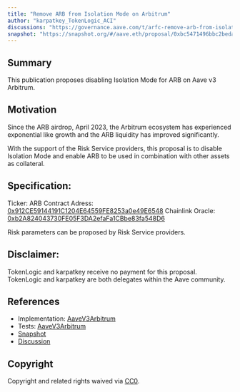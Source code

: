 ```yaml
---
title: "Remove ARB from Isolation Mode on Arbitrum"
author: "karpatkey_TokenLogic_ACI"
discussions: "https://governance.aave.com/t/arfc-remove-arb-from-isolation-mode-on-arbitrum-market/16703"
snapshot: "https://snapshot.org/#/aave.eth/proposal/0xbc5471496bbc2beda343625cee22c34fc9672785112cc5d19a25ca87c5b422c3"
---
```


## Summary

This publication proposes disabling Isolation Mode for ARB on Aave v3 Arbitrum.

## Motivation

Since the ARB airdrop, April 2023, the Arbitrum ecosystem has experienced exponential like growth and the ARB liquidity has improved significantly.

With the support of the Risk Service providers, this proposal is to disable Isolation Mode and enable ARB to be used in combination with other assets as collateral.

## Specification:

Ticker: ARB
Contract Adress: [0x912CE59144191C1204E64559FE8253a0e49E6548](https://arbiscan.io/address/0x912CE59144191C1204E64559FE8253a0e49E6548)
Chainlink Oracle: [0xb2A824043730FE05F3DA2efaFa1CBbe83fa548D6](https://arbiscan.io/address/0x912CE59144191C1204E64559FE8253a0e49E6548)

Risk parameters can be proposed by Risk Service providers.

## Disclaimer:

TokenLogic and karpatkey receive no payment for this proposal. TokenLogic and karpatkey are both delegates within the Aave community.

## References

- Implementation: [AaveV3Arbitrum](https://github.com/bgd-labs/aave-proposals-v3/blob/main/src/20240315_AaveV3Arbitrum_ARBRemoveIsolation/AaveV3Arbitrum_ARBRemoveIsolation_20240315)
- Tests: [AaveV3Arbitrum](https://github.com/bgd-labs/aave-proposals-v3/blob/main/src/20240315_AaveV3Arbitrum_ARBRemoveIsolation/AaveV3Arbitrum_ARBRemoveIsolation_20240315.sol)
- [Snapshot](https://snapshot.org/#/aave.eth/proposal/0xbc5471496bbc2beda343625cee22c34fc9672785112cc5d19a25ca87c5b422c3)
- [Discussion](https://governance.aave.com/t/arfc-remove-arb-from-isolation-mode-on-arbitrum-market/16703)

## Copyright

Copyright and related rights waived via [CC0](https://creativecommons.org/publicdomain/zero/1.0/).
